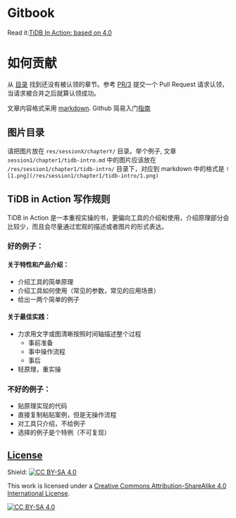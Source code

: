 # Gitbook

Read it:[TiDB In Action: based on 4.0](https://winkyao.gitbook.io/tidb-in-action/)

# 如何贡献

从 [目录](SUMMARY.md) 找到还没有被认领的章节。参考 [PR/3](https://github.com/pingcap-incubator/tidb-in-action/pull/3) 提交一个 Pull Request 请求认领，当请求被合并之后就算认领成功。

文章内容格式采用 [markdown](https://daringfireball.net/projects/markdown/syntax). Github 简易入门[指南](https://docs.google.com/document/d/1IiCrX3tFg6yvTrmlEXnsHoWUdyeCLkvJo31AjbjDWBs/edit)

## 图片目录

 请把图片放在 `res/sessionX/chapterY/` 目录。举个例子, 文章 `session1/chapter1/tidb-intro.md` 中的图片应该放在 `/res/session1/chapter1/tidb-intro/` 目录下，对应到 markdown 中的格式是 `![1.png](/res/session1/chapter1/tidb-intro/1.png)`

 ## TiDB in Action 写作规则

 TiDB in Action 是一本重视实操的书，更偏向工具的介绍和使用，介绍原理部分会比较少，而且会尽量通过宏观的描述或者图片的形式表达。

### 好的例子：

#### 关于特性和产品介绍：

* 介绍工具的简单原理
* 介绍工具如何使用（常见的参数，常见的应用场景）
* 给出一两个简单的例子

#### 关于最佳实践：
* 力求用文字或图清晰按照时间轴描述整个过程
    * 事前准备
    * 事中操作流程
    * 事后
* 轻原理，重实操


### 不好的例子：

* 贴原理实现的代码
* 直接复制粘贴案例，但是无操作流程
* 对工具只介绍，不给例子
* 选择的例子是个特例（不可复现）

## [License](LICENSE)
Shield: [![CC BY-SA 4.0][cc-by-sa-shield]][cc-by-sa]

This work is licensed under a [Creative Commons Attribution-ShareAlike 4.0
International License][cc-by-sa].

[![CC BY-SA 4.0][cc-by-sa-image]][cc-by-sa]

[cc-by-sa]: http://creativecommons.org/licenses/by-sa/4.0/
[cc-by-sa-image]: https://licensebuttons.net/l/by-sa/4.0/88x31.png
[cc-by-sa-shield]: https://img.shields.io/badge/License-CC%20BY--SA%204.0-lightgrey.svg


